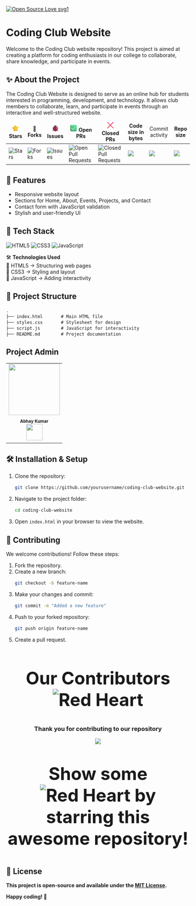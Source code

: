 [![Open Source Love svg1](https://badges.frapsoft.com/os/v1/open-source.svg?v=103)](https://github.com/ellerbrock/open-source-badges/)

# Coding Club Website

Welcome to the Coding Club website repository! This project is aimed at creating a platform for coding enthusiasts in our college to collaborate, share knowledge, and participate in events.

## ✨ About the Project
The Coding Club Website is designed to serve as an online hub for students interested in programming, development, and technology. It allows club members to collaborate, learn, and participate in events through an interactive and well-structured website.



<table align="center">
    <thead align="center">
        <tr border: 1px;>
            <td><b><img src="https://raw.githubusercontent.com/Tarikul-Islam-Anik/tarikul-islam-anik/main/assets/images/Star.png" width="20" height="20"> Stars</b></td>
            <td><b>🍴 Forks</b></td>
            <td><b><img src="https://raw.githubusercontent.com/Tarikul-Islam-Anik/tarikul-islam-anik/main/assets/images/Lady%20Beetle.png" width="20" height="20"> Issues</b></td>
            <td><b><img src="https://raw.githubusercontent.com/Tarikul-Islam-Anik/tarikul-islam-anik/main/assets/images/Check%20Mark%20Button.png" width="20" height="20"> Open PRs</b></td>
            <td><b><img src="https://raw.githubusercontent.com/Tarikul-Islam-Anik/tarikul-islam-anik/main/assets/images/Cross%20Mark.png" width="20" height="20"> Closed PRs</b></td>
            <td><b>Code size in bytes</b></td>
            <td><b></b>Commit activity</td>
            <td><b>Repo size</b></td>
        </tr>
     </thead>
    <tbody>
         <tr>
            <td><img alt="Stars" src="https://img.shields.io/github/stars/ak-0283/Coding_Club?style=flat&logo=github"/></td>
            <td><img alt="Forks" src="https://img.shields.io/github/forks/ak-0283/Coding_Club?style=flat&logo=github"/></td>
            <td><img alt="Issues" src="https://img.shields.io/github/issues/ak-0283/Coding_Club?style=flat&logo=github"/></td>
            <td><img alt="Open Pull Requests" src="https://img.shields.io/github/issues-pr/ak-0283/Coding_Club?style=flat&logo=github"/></td>
            <td><img alt="Closed Pull Requests" src="https://img.shields.io/github/issues-pr-closed/ak-0283/Coding_Club?style=flat&color=critical&logo=github"/></td>
            <td><b><img src="https://img.shields.io/github/languages/code-size/ak-0283/Coding_Club?logo=github"></b></td>
            <td><b><img src="https://img.shields.io/github/commit-activity/m/ak-0283/Coding_Club?color=bluevoilet&logo=github)"></b></td>
            <td><b><img src="https://img.shields.io/github/repo-size/ak-0283/Coding_Club?logo=github"></b></td>
        </tr>
    </tbody>
</table>

<!-- [![GitHub code size in bytes](https://img.shields.io/github/languages/code-size/GDSC-IIIT-Kalyani/Portfolio_demo?logo=github)](https://GDSC-IIIT-Kalyani/Portfolio_demo/) 
[![GitHub commit activity](https://img.shields.io/github/commit-activity/m/GDSC-IIIT-Kalyani/Portfolio_demo?color=bluevoilet&logo=github)](https://github.com/GDSC-IIIT-Kalyani/Portfolio_demo/commits/) 
[![GitHub repo size](https://img.shields.io/github/repo-size/GDSC-IIIT-Kalyani/Portfolio_demo?logo=github)](https://github.com/GDSC-IIIT-Kalyani/Portfolio_demo) -->

## 🚀 Features
- Responsive website layout
- Sections for Home, About, Events, Projects, and Contact
- Contact form with JavaScript validation
- Stylish and user-friendly UI

## 🚀 Tech Stack

![HTML5](https://img.shields.io/badge/HTML5-E34F26?style=for-the-badge&logo=html5&logoColor=white)
![CSS3](https://img.shields.io/badge/CSS3-1572B6?style=for-the-badge&logo=css3&logoColor=white)
![JavaScript](https://img.shields.io/badge/JavaScript-F7DF1E?style=for-the-badge&logo=javascript&logoColor=black)

🛠️ **Technologies Used**  
🔹 HTML5 → Structuring web pages  
🔹 CSS3 → Styling and layout  
🔹 JavaScript → Adding interactivity  

## 📂 Project Structure
```
.
├── index.html       # Main HTML file
├── styles.css       # Stylesheet for design
├── script.js        # JavaScript for interactivity
├── README.md        # Project documentation
```
<h2>Project Admin</h2>

<table>
<tr>
<td align="center">
<a href="https://github.com/ak-0283/"><img src="https://media.licdn.com/dms/image/v2/D5603AQFsqQ3v6sxQ1Q/profile-displayphoto-shrink_800_800/B56ZPj8bXbHoAc-/0/1734696090183?e=1743638400&v=beta&t=akJnzwUoZixV7kU2Zq-eiIYQDLn-0jcmbUDLwmY7UAU&size=64" height="140px" width="140px" ></a><br><sub><b>Abhay Kumar</b><br><a href="https://www.linkedin.com/in/abhay-kumar-117b4327b/"><img src="https://github-production-user-asset-6210df.s3.amazonaws.com/73993775/278833250-adb040ea-e3ef-446e-bcd4-3e8d7d4c0176.png" width="45px" height="45px"></a></sub>
</td>
</tr>
</table>

## 🛠️ Installation & Setup
1. Clone the repository:
   ```sh
   git clone https://github.com/yourusername/coding-club-website.git
   ```
2. Navigate to the project folder:
   ```sh
   cd coding-club-website
   ```
3. Open `index.html` in your browser to view the website.

## 🤝 Contributing
We welcome contributions! Follow these steps:
1. Fork the repository.
2. Create a new branch:
   ```sh
   git checkout -b feature-name
   ```
3. Make your changes and commit:
   ```sh
   git commit -m "Added a new feature"
   ```
4. Push to your forked repository:
   ```sh
   git push origin feature-name
   ```
5. Create a pull request.

<div align="center">
  <h2 style="font-size:3rem;">Our Contributors <img src="https://raw.githubusercontent.com/Tarikul-Islam-Anik/Animated-Fluent-Emojis/master/Emojis/Smilies/Red%20Heart.png" alt="Red Heart" width="40" height="40" /></h2>
  <h3>Thank you for contributing to our repository</h3>

<a href="https://github.com/ak-0283/Coding_Club/graphs/contributors">
<img src="https://contributors-img.web.app/image?repo=ak-0283/Coding_Club"/>
  
  </a>
<p style="font-family:var(--ff-philosopher);font-size:3rem;"><b> Show some <img src="https://raw.githubusercontent.com/Tarikul-Islam-Anik/Animated-Fluent-Emojis/master/Emojis/Smilies/Red%20Heart.png" alt="Red Heart" width="40" height="40" /> by starring this awesome repository!

</div>

## 📝 License
This project is open-source and available under the [MIT License](LICENSE).

Happy coding! 🚀
